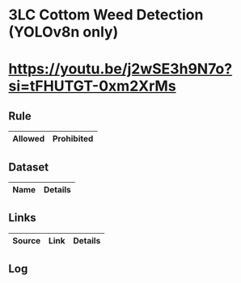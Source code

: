 # 3LC Cottom Weed Detection (YOLOv8n only)
# https://youtu.be/j2wSE3h9N7o?si=tFHUTGT-0xm2XrMs

## Rule
| Allowed | Prohibited |
| --- | --- | 

## Dataset
| Name | Details |
| --- | --- | 

<!-- ## Result

| notebook| score | details |
| --- | --- | --- |
| 01 | doing | --- |  -->

## Links
| Source | Link | Details | 
| --- | --- | --- | 

## Log

